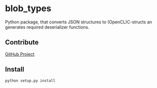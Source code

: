 blob_types
==========

Python package, that converts JSON structures to (OpenCL)C-structs an generates required deserializer functions.

Contribute
----------

[GitHub Project](https://github.com/abbgrade/blob_types)

Install
-------

	python setup.py install 
